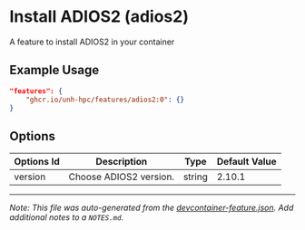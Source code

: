 
# Install ADIOS2 (adios2)

A feature to install ADIOS2 in your container

## Example Usage

```json
"features": {
    "ghcr.io/unh-hpc/features/adios2:0": {}
}
```

## Options

| Options Id | Description | Type | Default Value |
|-----|-----|-----|-----|
| version | Choose ADIOS2 version. | string | 2.10.1 |



---

_Note: This file was auto-generated from the [devcontainer-feature.json](https://github.com/unh-hpc/features/blob/main/src/adios2/devcontainer-feature.json).  Add additional notes to a `NOTES.md`._
